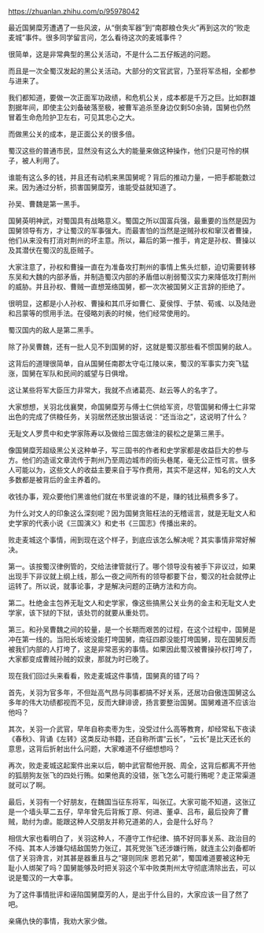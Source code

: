 https://zhuanlan.zhihu.com/p/95978042

最近国舅糜芳遭遇了一些风波，从“倒卖军器”到“南郡粮仓失火”再到这次的“败走麦城”事件。很多同学留言问，怎么看待这次的麦城事件？

很简单，这是非常典型的黑公关活动，不是什么二五仔叛逃的问题。

而且是一次全蜀汉发起的黑公关活动。大部分的文官武官，乃至将军丞相，全都参与进来了。

我们都知道，要做一次正面军功政绩，和危机公关，成本都是千万之巨。比如群雄割据年间，即使主公刘备破落至极，被曹军追杀至身边仅剩50余骑，国舅也仍然冒着生命危险护卫左右，可见其忠心之大。

而做黑公关的成本，是正面公关的很多倍。

蜀汉这些的普通市民，显然没有这么大的能量来做这种操作，他们只是可怜的棋子，被人利用了。

谁能有这么多的钱，并且还有动机来黑国舅呢？背后的推动力量，一把手都能数过来。因为通过分析，损害国舅糜芳，谁能受益就知道了。

孙吴、曹魏是第一黑手。

国舅英明神武，对蜀国具有战略意义。蜀国之所以国富兵强，最重要的当然是因为国舅领导有方，才让蜀汉的军事强大。而最害怕的当然是逆贼孙权和窜汉者曹操，他们从来没有打消对荆州的坏主意。所以，幕后的第一推手，肯定是孙权、曹操以及其潜伏在蜀汉的乱臣贼子。

大家注意了，孙权和曹操一直在为准备攻打荆州的事情上焦头烂额，迫切需要转移东吴和大魏的内部矛盾，并制造蜀汉内部的矛盾借以削弱蜀汉实力来降低攻打荆州的威胁。并且孙权、曹贼一直想笼络国舅，都一次次被国舅义正言辞的拒绝了。

很明显，这都是小人孙权、曹操和其爪牙如曹仁、夏侯惇、于禁、荀彧、以及陆逊和吕蒙等的惯用手法。在侵略刘表的时候，他们经常使用的。

蜀汉国内的敌人是第二黑手。

除了孙吴曹魏，还有一批人见不到国舅的好，这就是蜀汉那些看不惯国舅的敌人。

这背后的道理很简单，自从国舅任南郡太守屯江陵以来，蜀汉的军事实力突飞猛涨，国舅在军队和民间的威望与日俱增。

这让某些将军大臣压力非常大，我就不点诸葛亮、赵云等人的名字了。

大家想想，关羽北伐襄樊，命国舅糜芳与傅士仁供给军资，尽管国舅和傅士仁非常出色的完成了供粮任务，关羽居然还放出狠话说：“还当治之”，这说明了什么？

无耻文人罗贯中和史学家陈寿以及做给三国志做注的裴松之是第三黑手。

像国舅糜芳超级黑公关这种单子，写三国书的作者和史学家都是收益巨大的参与方。他们的造谣文章流传于荆州乃至周边城市的街头巷尾，毫无公正性可言。很多人可能以为，这些文人的收益主要来自于写作费用，其实不是这样，知名的文人大多数都是被背后的金主养着的。

收钱办事，观众要他们黑谁他们就在书里说谁的不是，赚的钱比稿费多多了。

为什么对文人的印象这么深刻呢？因为国舅贪赃枉法的无稽谣言，就是无耻文人和史学家的代表小说《三国演义》和史书《三国志》传播出来的。

败走麦城这个事情，闹到现在这个样子，到底应该怎么解决呢？其实事情非常好解决。

第一。该按蜀汉律例管的，交给法律管就行了。哪个领导没有被手下非议过，如果出现手下非议就上纲上线，那么一夜之间所有的领导都要下台，蜀汉的社会就停止运转了。所以说，就事论事，才是解决问题的正确方法和方向。

第二。杜绝金主包养无耻文人和史学家，像这些搞黑公关业务的金主和无耻文人史学家，该下狱的下狱，该处罚的就要从重处罚。

第三。和孙吴曹魏之间的较量，是一个长期而艰苦的过程，在这个过程中，国舅是冲在第一线的。当阳长坂坡没能打垮国舅，南征四郡没能打垮国舅，现在国舅反而被我们内部的人打垮了，这是非常恶劣的事情。如果因此蜀汉被曹操孙权打垮了，大家都变成曹贼孙贼的奴隶，那就为时已晚了。

现在我们回过头来看看，败走麦城这件事情，国舅真的错了吗？

首先，关羽为官多年，不但趾高气昂与同事都搞不好关系，还居功自傲连国舅这么多年的伟大功绩都视而不见，反而大肆诽谤，扬言要整治国舅。国舅难道不应该治他吗？

其次，关羽一介武官，早年自称卖枣为生，没受过什么高等教育，却经常私下夜读《春秋》、背诵《左转》这类反动书籍，还自称所谓“云长”，“云长”是比天还长的意思，这背后折射出什么问题，大家难道不仔细想想吗？

再次，败走麦城这起案件出来以后，朝中武官帮他开脱、周全，这背后都离不开他的狐朋狗友张飞的四处行贿。如果他真的没错，张飞怎么可能行贿呢？走正常渠道就可以了啊。

最后，关羽有一个好朋友，在魏国当征东将军，叫张辽。大家可能不知道，这张辽是一个墙头草二五仔，早年曾先后背叛丁原、何进、董卓、吕布，最后投奔了曹贼，助纣为虐。能跟这种人交朋友并称兄道弟的人，会是什么好鸟？

相信大家也看明白了，关羽这种人，不遵守工作纪律、搞不好同事关系、政治目的不纯、其本人涉嫌勾结敌国势力张辽，其死党张飞还涉嫌行贿，就连主公刘备都听信了关羽谗言，对其甚是器重且与之“寝则同床 恩若兄弟”，蜀国难道要被这种无耻小人绑架了吗？国舅能够及时把关羽这个军中败类荆州太守彻底清除出去，可以说是蜀汉的一大幸事。

为了这件事情批评和诬陷国舅糜芳的人，是出于什么目的，大家应该一目了然了吧。

亲痛仇快的事情，我劝大家少做。
